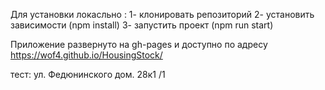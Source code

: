 Для установки локасльно : 
1- клонировать репозиторий
2- установить зависимости (npm install)
3- запустить проект (npm run start)

Приложение развернуто на gh-pages и доступно по адресу https://wof4.github.io/HousingStock/

тест: ул. Федюнинского дом. 28к1 /1

